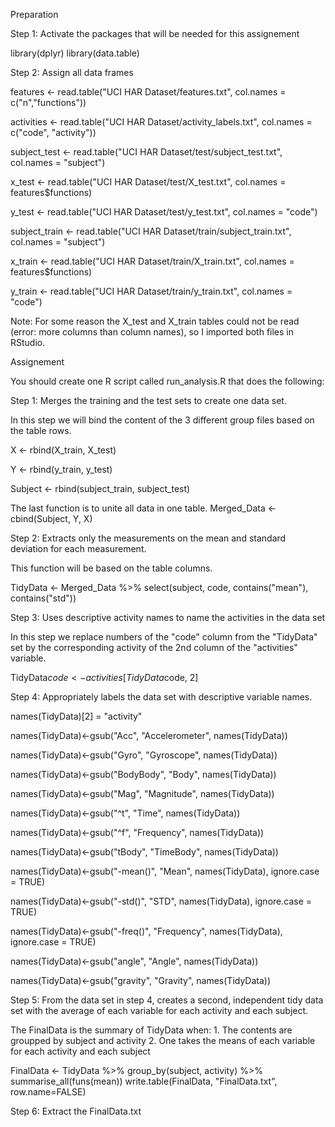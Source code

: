 Preparation


Step 1: Activate the packages that will be needed for this assignement

library(dplyr)
library(data.table)


Step 2: Assign all data frames

features <- read.table("UCI HAR Dataset/features.txt", col.names = c("n","functions")) 

activities <- read.table("UCI HAR Dataset/activity_labels.txt", col.names = c("code", "activity")) 

subject_test <- read.table("UCI HAR Dataset/test/subject_test.txt", col.names = "subject") 

x_test <- read.table("UCI HAR Dataset/test/X_test.txt", col.names = features$functions) 

y_test <- read.table("UCI HAR Dataset/test/y_test.txt", col.names = "code") 

subject_train <- read.table("UCI HAR Dataset/train/subject_train.txt", col.names = "subject") 

x_train <- read.table("UCI HAR Dataset/train/X_train.txt", col.names = features$functions) 

y_train <- read.table("UCI HAR Dataset/train/y_train.txt", col.names = "code") 


Note: For some reason the X_test and X_train tables could not be read (error: more columns than column names), 
so I imported both files in RStudio. 


Assignement


You should create one R script called run_analysis.R that does the following:

Step 1: Merges the training and the test sets to create one data set.

In this step we will bind the content of the 3 different group files based on the table rows.

X <- rbind(X_train, X_test) 

Y <- rbind(y_train, y_test)

Subject <- rbind(subject_train, subject_test)


The last function is to unite all data in one table. 
Merged_Data <- cbind(Subject, Y, X) 


Step 2: Extracts only the measurements on the mean and standard deviation for each measurement.

This function will be based on the table columns. 

TidyData <- Merged_Data %>% select(subject, code, contains("mean"), contains("std"))


Step 3: Uses descriptive activity names to name the activities in the data set

In this step we replace numbers of the "code" column from the "TidyData" set by the corresponding activity of 
the 2nd column of the "activities" variable.

TidyData$code <- activities[TidyData$code, 2]


Step 4: Appropriately labels the data set with descriptive variable names.

names(TidyData)[2] = "activity" 

names(TidyData)<-gsub("Acc", "Accelerometer", names(TidyData)) 

names(TidyData)<-gsub("Gyro", "Gyroscope", names(TidyData)) 

names(TidyData)<-gsub("BodyBody", "Body", names(TidyData)) 

names(TidyData)<-gsub("Mag", "Magnitude", names(TidyData)) 

names(TidyData)<-gsub("^t", "Time", names(TidyData)) 

names(TidyData)<-gsub("^f", "Frequency", names(TidyData)) 

names(TidyData)<-gsub("tBody", "TimeBody", names(TidyData)) 

names(TidyData)<-gsub("-mean()", "Mean", names(TidyData), ignore.case = TRUE) 

names(TidyData)<-gsub("-std()", "STD", names(TidyData), ignore.case = TRUE) 

names(TidyData)<-gsub("-freq()", "Frequency", names(TidyData), ignore.case = TRUE) 

names(TidyData)<-gsub("angle", "Angle", names(TidyData)) 

names(TidyData)<-gsub("gravity", "Gravity", names(TidyData)) 


Step 5: From the data set in step 4, creates a second, independent tidy data set with the average of each variable 
for each activity and each subject.

The FinalData is the summary of TidyData when: 
        1. The contents are groupped by subject and activity
        2. One takes the means of each variable for each activity and each subject

FinalData <- TidyData %>%
        group_by(subject, activity) %>%
        summarise_all(funs(mean))
write.table(FinalData, "FinalData.txt", row.name=FALSE)


Step 6: Extract the FinalData.txt
